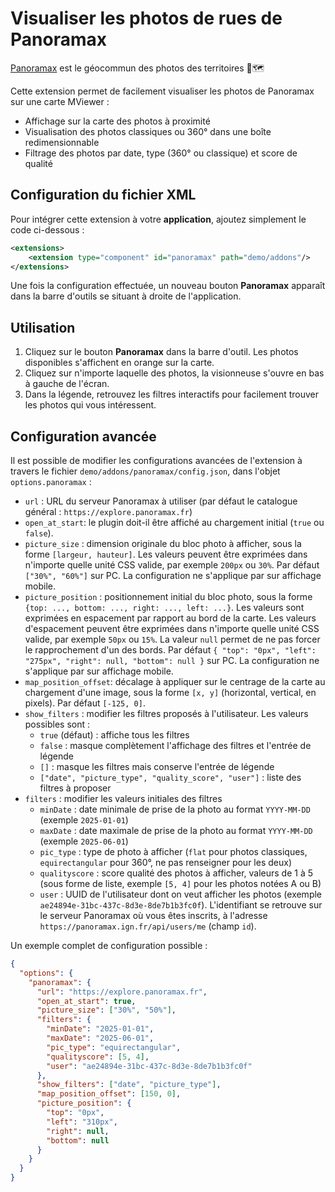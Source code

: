 # Visualiser les photos de rues de Panoramax

[Panoramax](https://panoramax.fr/) est le géocommun des photos des territoires 📸🗺️

Cette extension permet de facilement visualiser les photos de Panoramax sur une carte MViewer :

- Affichage sur la carte des photos à proximité
- Visualisation des photos classiques ou 360° dans une boîte redimensionnable
- Filtrage des photos par date, type (360° ou classique) et score de qualité

## Configuration du fichier XML

Pour intégrer cette extension à votre **application**, ajoutez simplement le code ci-dessous :

```xml
<extensions>
    <extension type="component" id="panoramax" path="demo/addons"/>
</extensions>
```

Une fois la configuration effectuée, un nouveau bouton **Panoramax** apparaît dans la barre d'outils se situant à droite de l'application.

## Utilisation

1. Cliquez sur le bouton **Panoramax** dans la barre d'outil. Les photos disponibles s'affichent en orange sur la carte.
2. Cliquez sur n'importe laquelle des photos, la visionneuse s'ouvre en bas à gauche de l'écran.
3. Dans la légende, retrouvez les filtres interactifs pour facilement trouver les photos qui vous intéressent.

## Configuration avancée

Il est possible de modifier les configurations avancées de l'extension à travers le fichier `demo/addons/panoramax/config.json`, dans l'objet `options.panoramax` :

- `url` : URL du serveur Panoramax à utiliser (par défaut le catalogue général : `https://explore.panoramax.fr`)
- `open_at_start`: le plugin doit-il être affiché au chargement initial (`true` ou `false`).
- `picture_size` : dimension originale du bloc photo à afficher, sous la forme `[largeur, hauteur]`. Les valeurs peuvent être exprimées dans n'importe quelle unité CSS valide, par exemple `200px` ou `30%`. Par défaut `["30%", "60%"]` sur PC. La configuration ne s'applique par sur affichage mobile.
- `picture_position` : positionnement initial du bloc photo, sous la forme `{top: ..., bottom: ..., right: ..., left: ...}`. Les valeurs sont exprimées en espacement par rapport au bord de la carte. Les valeurs d'espacement peuvent être exprimées dans n'importe quelle unité CSS valide, par exemple `50px` ou `15%`. La valeur `null` permet de ne pas forcer le rapprochement d'un des bords. Par défaut `{ "top": "0px", "left": "275px", "right": null, "bottom": null }` sur PC. La configuration ne s'applique par sur affichage mobile.
- `map_position_offset`: décalage à appliquer sur le centrage de la carte au chargement d'une image, sous la forme `[x, y]` (horizontal, vertical, en pixels). Par défaut `[-125, 0]`.
- `show_filters` : modifier les filtres proposés à l'utilisateur. Les valeurs possibles sont :
  - `true` (défaut) : affiche tous les filtres
  - `false` : masque complètement l'affichage des filtres et l'entrée de légende
  - `[]` : masque les filtres mais conserve l'entrée de légende
  - `["date", "picture_type", "quality_score", "user"]` : liste des filtres à proposer
- `filters` : modifier les valeurs initiales des filtres
  - `minDate` : date minimale de prise de la photo au format `YYYY-MM-DD` (exemple `2025-01-01`)
  - `maxDate` : date maximale de prise de la photo au format `YYYY-MM-DD` (exemple `2025-06-01`)
  - `pic_type` : type de photo à afficher (`flat` pour photos classiques, `equirectangular` pour 360°, ne pas renseigner pour les deux)
  - `qualityscore` : score qualité des photos à afficher, valeurs de 1 à 5 (sous forme de liste, exemple `[5, 4]` pour les photos notées A ou B)
  - `user` : UUID de l'utilisateur dont on veut afficher les photos (exemple `ae24894e-31bc-437c-8d3e-8de7b1b3fc0f`). L'identifiant se retrouve sur le serveur Panoramax où vous êtes inscrits, à l'adresse `https://panoramax.ign.fr/api/users/me` (champ `id`).

Un exemple complet de configuration possible :

```json
{
  "options": {
    "panoramax": {
      "url": "https://explore.panoramax.fr",
      "open_at_start": true,
      "picture_size": ["30%", "50%"],
      "filters": {
        "minDate": "2025-01-01",
        "maxDate": "2025-06-01",
        "pic_type": "equirectangular",
        "qualityscore": [5, 4],
        "user": "ae24894e-31bc-437c-8d3e-8de7b1b3fc0f"
      },
      "show_filters": ["date", "picture_type"],
      "map_position_offset": [150, 0],
      "picture_position": {
        "top": "0px",
        "left": "310px",
        "right": null,
        "bottom": null
      }
    }
  }
}
```
